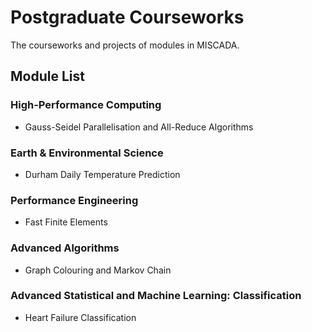 # Postgraduate Courseworks 
The courseworks and projects of modules in MISCADA.

## Module List

### High-Performance Computing 

* Gauss-Seidel Parallelisation and All-Reduce Algorithms

### Earth & Environmental Science

* Durham Daily Temperature Prediction

### Performance Engineering 

* Fast Finite Elements

### Advanced Algorithms

* Graph Colouring and Markov Chain

### Advanced Statistical and Machine Learning: Classification

* Heart Failure Classification
